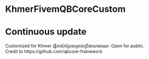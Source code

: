 # KhmerFivemQBCoreCustom 
<h1>Continuous update</h1>
Customized for Khmer
ធ្វើការកែប្រែសម្រាប់ប្រើជាសាធារណៈ Open for public.
<br>
Credit to https://github.com/qbcore-framework

